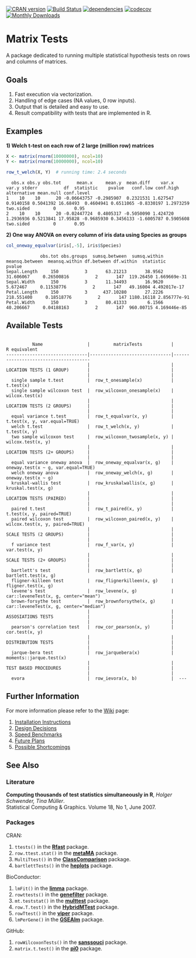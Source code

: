 [![CRAN version](http://www.r-pkg.org/badges/version/matrixTests)](https://cran.r-project.org/package=matrixTests)
[![Build Status](https://travis-ci.com/KKPMW/matrixTests.svg?branch=master)](https://travis-ci.com/KKPMW/matrixTests)
[![dependencies](https://tinyverse.netlify.com/badge/matrixTests)](https://CRAN.R-project.org/package=matrixTests)
[![codecov](https://codecov.io/gh/KKPMW/matrixTests/branch/master/graph/badge.svg)](https://codecov.io/gh/KKPMW/matrixTests)
[![Monthly Downloads](https://cranlogs.r-pkg.org/badges/matrixTests)](https://cranlogs.r-pkg.org/badges/matrixTests)

# Matrix Tests #

A package dedicated to running multiple statistical hypothesis tests on rows and columns of matrices.

## Goals ##

1. Fast execution via vectorization.
2. Handling of edge cases (NA values, 0 row inputs).
3. Output that is detailed and easy to use.
4. Result compatibility with tests that are implemented in R.

## Examples ##

**1) Welch t-test on each row of 2 large (million row) matrices**

```r
X <- matrix(rnorm(10000000), ncol=10)
Y <- matrix(rnorm(10000000), ncol=10)

row_t_welch(X, Y)  # running time: 2.4 seconds
```
```
  obs.x obs.y obs.tot      mean.x     mean.y  mean.diff    var.x     var.y stderr          df  statistic    pvalue   conf.low conf.high alternative mean.null conf.level
1    10    10      20 -0.06643757 -0.2985907  0.2321531 1.627547 0.9140158 0.5041392 16.68493  0.4604941 0.6511065 -0.8330197 1.2973259   two.sided         0       0.95
2    10    10      20 -0.02447724  0.4805317 -0.5050090 1.424720 1.2936936 0.5213841 17.95828 -0.9685930 0.3456133 -1.6005787 0.5905608   two.sided         0       0.95
```

**2) One way ANOVA on every column of iris data using Species as groups**

```r
col_oneway_equalvar(iris[,-5], iris$Species)
```
```
             obs.tot obs.groups  sumsq.between  sumsq.within  meansq.between  meansq.within df.between df.within  statistic       pvalue
Sepal.Length     150          3       63.21213       38.9562       31.606067     0.26500816          2       147  119.26450 1.669669e-31
Sepal.Width      150          3       11.34493       16.9620        5.672467     0.11538776          2       147   49.16004 4.492017e-17
Petal.Length     150          3      437.10280       27.2226      218.551400     0.18518776          2       147 1180.16118 2.856777e-91
Petal.Width      150          3       80.41333        6.1566       40.206667     0.04188163          2       147  960.00715 4.169446e-85
```

## Available Tests ##

```

          Name                 |         matrixTests           |        R equivalent
-------------------------------|-------------------------------|--------------------------------------
                               |                               |
LOCATION TESTS (1 GROUP)       |                               |
                               |                               |
  single sample t.test         |  row_t_onesample(x)           |  t.test(x)
  single sample wilcoxon test  |  row_wilcoxon_onesample(x)    |  wilcox.test(x)
                               |                               |
LOCATION TESTS (2 GROUPS)      |                               |
                               |                               |
  equal variance t.test        |  row_t_equalvar(x, y)         |  t.test(x, y, var.equal=TRUE)
  welch t.test                 |  row_t_welch(x, y)            |  t.test(x, y)
  two sample wilcoxon test     |  row_wilcoxon_twosample(x, y) |  wilcox.test(x, y)
                               |                               |
LOCATION TESTS (2+ GROUPS)     |                               |
                               |                               |
  equal variance oneway anova  |  row_oneway_equalvar(x, g)    |  oneway.test(x ~ g, var.equal=TRUE)
  welch oneway anova           |  row_oneway_welch(x, g)       |  oneway.test(x ~ g)
  kruskal-wallis test          |  row_kruskalwallis(x, g)      |  kruskal.test(x, g)
                               |                               |
LOCATION TESTS (PAIRED)        |                               |
                               |                               |
  paired t.test                |  row_t_paired(x, y)           |  t.test(x, y, paired=TRUE)
  paired wilcoxon test         |  row_wilcoxon_paired(x, y)    |  wilcox.test(x, y, paired=TRUE)
                               |                               |
SCALE TESTS (2 GROUPS)         |                               |
                               |                               |
  f variance test              |  row_f_var(x, y)              |  var.test(x, y)
                               |                               |
SCALE TESTS (2+ GROUPS)        |                               |
                               |                               |
  bartlett's test              |  row_bartlett(x, g)           |  bartlett.test(x, g)
  fligner-killeen test         |  row_flignerkilleen(x, g)     |  fligner.test(x, g)
  levene's test                |  row_levene(x, g)             |  car::leveneTest(x, g, center="mean")
  brown-forsythe test          |  row_brownforsythe(x, g)      |  car::leveneTest(x, g, center="median")
                               |                               |
ASSOSIATIONS TESTS             |                               |
                               |                               |
  pearson's correlation test   |  row_cor_pearson(x, y)        |  cor.test(x, y)
                               |                               |
DISTRIBUTION TESTS             |                               |
                               |                               |
  jarque-bera test             |  row_jarquebera(x)            |  moments::jarque.test(x)
                               |                               |
TEST BASED PROCEDURES          |                               |
                               |                               |
  evora                        |  row_ievora(x, b)             |  ---

```


## Further Information ##

For more information please refer to the [Wiki](https://github.com/KKPMW/matrixTests/wiki) page:

1. [Installation Instructions](https://github.com/KKPMW/matrixTests/wiki/Installation)
2. [Design Decisions](https://github.com/KKPMW/matrixTests/wiki/Design-Decisions)
3. [Speed Benchmarks](https://github.com/KKPMW/matrixTests/wiki/Benchmarks)
4. [Future Plans](https://github.com/KKPMW/matrixTests/wiki/Future-Plans)
5. [Possible Shortcomings](https://github.com/KKPMW/matrixTests/wiki/Possible-Shortcomings)

## See Also ##

### Literature ###

**Computing thousands of test statistics simultaneously in R**, *Holger Schwender, Tina Müller*.\
Statistical Computing & Graphics. Volume 18, No 1, June 2007.

### Packages ###

CRAN:

1. `ttests()` in the [**Rfast**](https://CRAN.R-project.org/package=Rfast) package.
2. `row.ttest.stat()` in the [**metaMA**](https://CRAN.R-project.org/package=metaMA) package.
3. `MultiTtest()` in the [**ClassComparison**](https://CRAN.R-project.org/package=ClassComparison) package.
4. `bartlettTests()` in the [**heplots**](https://CRAN.R-project.org/package=heplots) package.

BioConductor:

1. `lmFit()` in the [**limma**](https://bioconductor.org/packages/release/bioc/html/limma.html) package.
2. `rowttests()` in the [**genefilter**](https://bioconductor.org/packages/release/bioc/html/genefilter.html) package.
3. `mt.teststat()` in the [**multtest**](https://www.bioconductor.org/packages/release/bioc/html/multtest.html) package.
4. `row.T.test()` in the [**HybridMTest**](https://www.bioconductor.org/packages/release/bioc/html/HybridMTest.html) package.
5. `rowTtest()` in the [**viper**](https://bioconductor.org/packages/release/bioc/html/viper.html) package.
6. `lmPerGene()` in the [**GSEAlm**](https://www.bioconductor.org/packages/release/bioc/html/GSEAlm.html) package.

GitHub:

1. `rowWilcoxonTests()` in the [**sanssouci**](https://github.com/pneuvial/sanssouci) package.
2. `matrix.t.test()` in the [**pi0**](https://github.com/gitlongor/pi0) package.
